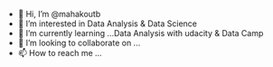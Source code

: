 - 👋 Hi, I’m @mahakoutb
- 👀 I’m interested in Data Analysis & Data Science 
- 🌱 I’m currently learning ...Data Analysis with udacity & Data Camp 
- 💞️ I’m looking to collaborate on ...
- 📫 How to reach me ...

<!---
mahakoutb/mahakoutb is a ✨ special ✨ repository because its `README.md` (this file) appears on your GitHub profile.
You can click the Preview link to take a look at your changes.
--->

